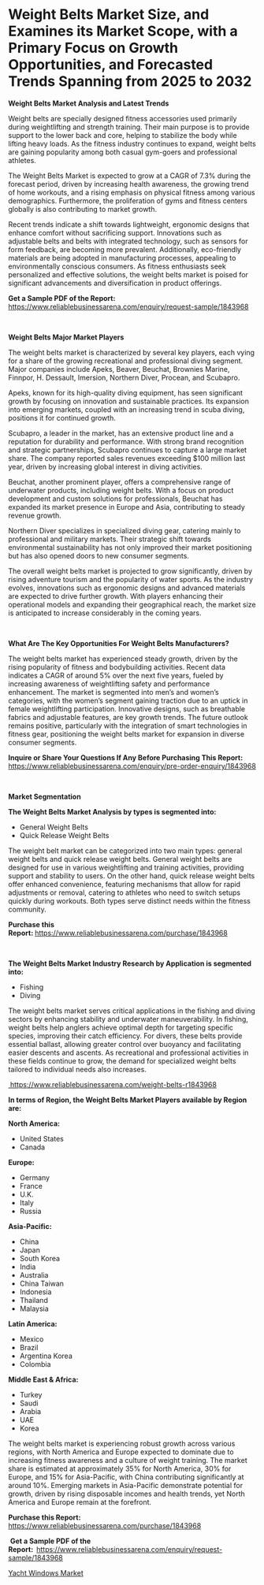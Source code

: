 <p><h1>Weight Belts Market Size, and Examines its Market Scope, with a Primary Focus on Growth Opportunities, and Forecasted Trends Spanning from 2025 to 2032</h1></p><p><strong>Weight Belts Market Analysis and Latest Trends</strong></p>
<p><p>Weight belts are specially designed fitness accessories used primarily during weightlifting and strength training. Their main purpose is to provide support to the lower back and core, helping to stabilize the body while lifting heavy loads. As the fitness industry continues to expand, weight belts are gaining popularity among both casual gym-goers and professional athletes.</p><p>The Weight Belts Market is expected to grow at a CAGR of 7.3% during the forecast period, driven by increasing health awareness, the growing trend of home workouts, and a rising emphasis on physical fitness among various demographics. Furthermore, the proliferation of gyms and fitness centers globally is also contributing to market growth.</p><p>Recent trends indicate a shift towards lightweight, ergonomic designs that enhance comfort without sacrificing support. Innovations such as adjustable belts and belts with integrated technology, such as sensors for form feedback, are becoming more prevalent. Additionally, eco-friendly materials are being adopted in manufacturing processes, appealing to environmentally conscious consumers. As fitness enthusiasts seek personalized and effective solutions, the weight belts market is poised for significant advancements and diversification in product offerings.</p></p>
<p><strong>Get a Sample PDF of the Report:&nbsp;</strong> <a href="https://www.reliablebusinessarena.com/enquiry/request-sample/1843968?utm_campaign=3017&utm_medium=2&utm_source=Github&utm_content=ia&utm_term=09042025&utm_id=weight-belts">https://www.reliablebusinessarena.com/enquiry/request-sample/1843968</a></p>
<p>&nbsp;</p>
<p><strong>Weight Belts Major Market Players</strong></p>
<p><p>The weight belts market is characterized by several key players, each vying for a share of the growing recreational and professional diving segment. Major companies include Apeks, Beaver, Beuchat, Brownies Marine, Finnpor, H. Dessault, Imersion, Northern Diver, Procean, and Scubapro.</p><p>Apeks, known for its high-quality diving equipment, has seen significant growth by focusing on innovation and sustainable practices. Its expansion into emerging markets, coupled with an increasing trend in scuba diving, positions it for continued growth.</p><p>Scubapro, a leader in the market, has an extensive product line and a reputation for durability and performance. With strong brand recognition and strategic partnerships, Scubapro continues to capture a large market share. The company reported sales revenues exceeding $100 million last year, driven by increasing global interest in diving activities.</p><p>Beuchat, another prominent player, offers a comprehensive range of underwater products, including weight belts. With a focus on product development and custom solutions for professionals, Beuchat has expanded its market presence in Europe and Asia, contributing to steady revenue growth.</p><p>Northern Diver specializes in specialized diving gear, catering mainly to professional and military markets. Their strategic shift towards environmental sustainability has not only improved their market positioning but has also opened doors to new consumer segments.</p><p>The overall weight belts market is projected to grow significantly, driven by rising adventure tourism and the popularity of water sports. As the industry evolves, innovations such as ergonomic designs and advanced materials are expected to drive further growth. With players enhancing their operational models and expanding their geographical reach, the market size is anticipated to increase considerably in the coming years.</p></p>
<p>&nbsp;</p>
<p><strong>What Are The Key Opportunities For Weight Belts Manufacturers?</strong></p>
<p><p>The weight belts market has experienced steady growth, driven by the rising popularity of fitness and bodybuilding activities. Recent data indicates a CAGR of around 5% over the next five years, fueled by increasing awareness of weightlifting safety and performance enhancement. The market is segmented into men’s and women’s categories, with the women’s segment gaining traction due to an uptick in female weightlifting participation. Innovative designs, such as breathable fabrics and adjustable features, are key growth trends. The future outlook remains positive, particularly with the integration of smart technologies in fitness gear, positioning the weight belts market for expansion in diverse consumer segments.</p></p>
<p><strong>Inquire or Share Your Questions If Any Before Purchasing This Report:</strong> <a href="https://www.reliablebusinessarena.com/enquiry/pre-order-enquiry/1843968?utm_campaign=3017&utm_medium=2&utm_source=Github&utm_content=ia&utm_term=09042025&utm_id=weight-belts">https://www.reliablebusinessarena.com/enquiry/pre-order-enquiry/1843968</a></p>
<p>&nbsp;</p>
<p><strong>Market Segmentation</strong></p>
<p><strong>The Weight Belts Market Analysis by types is segmented into:</strong></p>
<p><ul><li>General Weight Belts</li><li>Quick Release Weight Belts</li></ul></p>
<p><p>The weight belt market can be categorized into two main types: general weight belts and quick release weight belts. General weight belts are designed for use in various weightlifting and training activities, providing support and stability to users. On the other hand, quick release weight belts offer enhanced convenience, featuring mechanisms that allow for rapid adjustments or removal, catering to athletes who need to switch setups quickly during workouts. Both types serve distinct needs within the fitness community.</p></p>
<p><strong>Purchase this Report:&nbsp;</strong><a href="https://www.reliablebusinessarena.com/purchase/1843968?utm_campaign=3017&utm_medium=2&utm_source=Github&utm_content=ia&utm_term=09042025&utm_id=weight-belts">https://www.reliablebusinessarena.com/purchase/1843968</a></p>
<p>&nbsp;</p>
<p><strong>The Weight Belts Market Industry Research by Application is segmented into:</strong></p>
<p><ul><li>Fishing</li><li>Diving</li></ul></p>
<p><p>The weight belts market serves critical applications in the fishing and diving sectors by enhancing stability and underwater maneuverability. In fishing, weight belts help anglers achieve optimal depth for targeting specific species, improving their catch efficiency. For divers, these belts provide essential ballast, allowing greater control over buoyancy and facilitating easier descents and ascents. As recreational and professional activities in these fields continue to grow, the demand for specialized weight belts tailored to individual needs also increases.</p></p>
<p><a href="https://www.reliablebusinessarena.com/weight-belts-r1843968?utm_campaign=3017&utm_medium=2&utm_source=Github&utm_content=ia&utm_term=09042025&utm_id=weight-belts">&nbsp;https://www.reliablebusinessarena.com/weight-belts-r1843968</a></p>
<p><strong>In terms of Region, the Weight Belts Market Players available by Region are:</strong></p>
<p>
    <p> <strong> North America: </strong>
        <ul>
            <li>United States</li>
            <li>Canada</li>
        </ul>
        </p> 
    <p> <strong> Europe: </strong>
        <ul>
            <li>Germany</li>
            <li>France</li>
            <li>U.K.</li>
            <li>Italy</li>
            <li>Russia</li>
        </ul>
        </p> 
    <p> <strong> Asia-Pacific: </strong>
        <ul>
            <li>China</li>
            <li>Japan</li>
            <li>South Korea</li>
            <li>India</li>
            <li>Australia</li>
            <li>China Taiwan</li>
            <li>Indonesia</li>
            <li>Thailand</li>
            <li>Malaysia</li>
        </ul>
        </p> 
    <p> <strong> Latin America: </strong>
        <ul>
            <li>Mexico</li>
            <li>Brazil</li>
            <li>Argentina Korea</li>
            <li>Colombia</li>
        </ul>
        </p> 
    <p> <strong> Middle East & Africa: </strong>
        <ul>
            <li>Turkey</li>
            <li>Saudi</li>
            <li>Arabia</li>
            <li>UAE</li>
            <li>Korea</li>
        </ul>
    </p>
    </p>
<p><p>The weight belts market is experiencing robust growth across various regions, with North America and Europe expected to dominate due to increasing fitness awareness and a culture of weight training. The market share is estimated at approximately 35% for North America, 30% for Europe, and 15% for Asia-Pacific, with China contributing significantly at around 10%. Emerging markets in Asia-Pacific demonstrate potential for growth, driven by rising disposable incomes and health trends, yet North America and Europe remain at the forefront.</p></p>
<p><strong>Purchase this Report: </strong><a href="https://www.reliablebusinessarena.com/purchase/1843968?utm_campaign=3017&utm_medium=2&utm_source=Github&utm_content=ia&utm_term=09042025&utm_id=weight-belts">https://www.reliablebusinessarena.com/purchase/1843968</a></p>
<p>&nbsp;<strong>Get a Sample PDF of the Report:&nbsp;&nbsp;</strong><a href="https://www.reliablebusinessarena.com/enquiry/request-sample/1843968?utm_campaign=3017&utm_medium=2&utm_source=Github&utm_content=ia&utm_term=09042025&utm_id=weight-belts">https://www.reliablebusinessarena.com/enquiry/request-sample/1843968</a></p>
<p><strong></strong></p>
<p><p><a href="https://github.com/boysabotzoc/Market-Research-Report-List-1/blob/main/yacht-windows-market.md?utm_campaign=3017&utm_medium=2&utm_source=Github&utm_content=ia&utm_term=09042025&utm_id=weight-belts">Yacht Windows Market</a></p></p>